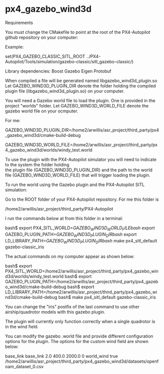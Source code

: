 # px4_gazebo_wind3d

Requirements

You must change the CMakefile to point at the root of the PX4-Autopilot github repository on your computer:

Example:

set(PX4_GAZEBO_CLASSIC_SITL_ROOT ../PX4-Autopilot/Tools/simulation/gazebo-classic/sitl_gazebo-classic/)

Library dependencies:
Boost
Gazebo
Eigen
Protobuf

When compiled a file will be generated named libgazebo_wind3d_plugin.so
Let GAZEBO_WIND3D_PLUGIN_DIR denote the folder holding the compiled plugin file (libgazebo_wind3d_plugin.so) on your computer.

You will need a Gazebo world file to load the plugin. One is provided in the project "worlds" folder. 
Let GAZEBO_WIND3D_WORLD_FILE denote the gazebo world file on your ocmputer.

For me:

GAZEBO_WIND3D_PLUGIN_DIR=/home2/arwillis/asr_project/third_party/px4_gazebo_wind3d/cmake-build-debug

GAZEBO_WIND3D_WORLD_FILE=/home2/arwillis/asr_project/third_party/px4_gazebo_wind3d/worlds/windy_test.world

To use the plugin with the PX4-Autopilot simulator you will need to indicate to the system the folder holding  
the plugin file (GAZEBO_WIND3D_PLUGIN_DIR) and the path to the world file (GAZEBO_WIND3D_WORLD_FILE)
that will trigger loading the plugin.

To run the world using the Gazebo plugin and the PX4-Autopilot SITL simulation:

Go to the ROOT folder of your PX4-Autopilot repository. For me this folder is

/home2/arwillis/asr_project/third_party/PX4-Autopilot

I run the commands below at from this folder in a terminal:

bash$ export PX4_SITL_WORLD=${GAZEBO_WIND3D_WORLD_FILE}
bash$ export GAZEBO_PLUGIN_PATH=${GAZEBO_WIND3D_PLUGIN_DIR}
bash$ export LD_LIBRARY_PATH=${GAZEBO_WIND3D_PLUGIN_DIR}
bash$ make px4_sitl_default gazebo-classic_iris

The actual commands on my computer appear as shown below:

bash$ export PX4_SITL_WORLD=/home2/arwillis/asr_project/third_party/px4_gazebo_wind3d/worlds/windy_test.world
bash$ export GAZEBO_PLUGIN_PATH=/home2/arwillis/asr_project/third_party/px4_gazebo_wind3d/cmake-build-debug
bash$ export LD_LIBRARY_PATH=/home2/arwillis/asr_project/third_party/px4_gazebo_wind3d/cmake-build-debug
bash$ make px4_sitl_default gazebo-classic_iris

You can change the "iris" postfix of the last command to use other airship/quadrotor models with this gazebo plugin.

The plugin will currently only function correctly when a single quadrotor is in the wind field.

You can modify the gazebo .world file and provide different configuration options for the plugin. The options for the custom
wind field are shown below:

<frameId>base_link</frameId>
<linkName>base_link</linkName>
<publishRate>2.0</publishRate>
<robotNamespace/>
<windVelocityMean>400.0</windVelocityMean>
<windVelocityMax>2000.0</windVelocityMax>
<windVelocityVariance>0</windVelocityVariance>
<windPubTopic>world_wind</windPubTopic>
<useCustomStaticWindField>true</useCustomStaticWindField>
<customWindFieldPath>/home2/arwillis/asr_project/third_party/px4_gazebo_wind3d/datasets/openfoam_dataset_0.csv</customWindFieldPath>